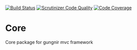 [![Build Status](https://travis-ci.org/gungnir-mvc/Core.svg?branch=master)](https://travis-ci.org/gungnir-mvc/Core)
[![Scrutinizer Code Quality](https://scrutinizer-ci.com/g/gungnir-mvc/Core/badges/quality-score.png?b=master)](https://scrutinizer-ci.com/g/gungnir-mvc/Core/?branch=master)
[![Code Coverage](https://scrutinizer-ci.com/g/gungnir-mvc/Core/badges/coverage.png?b=master)](https://scrutinizer-ci.com/g/gungnir-mvc/Core/?branch=master)
# Core
Core package for gungnir mvc framework
